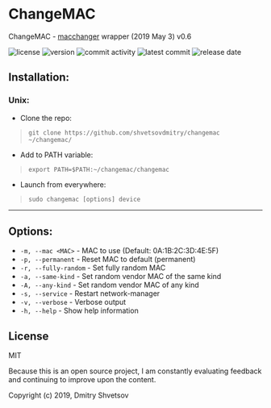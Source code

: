 # ChangeMAC

ChangeMAC - [macchanger](https://github.com/alobbs/macchanger) wrapper (2019 May 3) v0.6

![license](https://img.shields.io/github/license/shvetsovdmitry/changemac.svg?style=flat-square)
![version](https://img.shields.io/github/release/shvetsovdmitry/changemac.svg?style=flat-square)
![commit activity](https://img.shields.io/github/commit-activity/w/shvetsovdmitry/changemac.svg?style=flat-square)
![latest commit](https://img.shields.io/github/last-commit/shvetsovdmitry/changemac.svg?style=flat-square)
![release date](https://img.shields.io/github/release-date/shvetsovdmitry/changemac.svg?style=flat-square)

## Installation:

### Unix:

* Clone the repo:
> `git clone https://github.com/shvetsovdmitry/changemac ~/changemac/`

* Add to PATH variable:
> `export PATH=$PATH:~/changemac/changemac`

* Launch from everywhere:
> `sudo changemac [options] device`

***

## Options:
* `-m, --mac <MAC>` - MAC to use (Default: 0A:1B:2C:3D:4E:5F) 
* `-p, --permanent` - Reset MAC to default (permanent) 
* `-r, --fully-random` - Set fully random MAC 
* `-a, --same-kind` - Set random vendor MAC of the same kind 
* `-A, --any-kind` - Set random vendor MAC of any kind 
* `-s, --service` - Restart network-manager 
* `-v, --verbose` - Verbose output 
* `-h, --help` - Show help information

## License
MIT

Because this is an open source project, I am constantly evaluating feedback and continuing to improve upon the content.

Copyright (c) 2019, Dmitry Shvetsov
